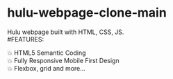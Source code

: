 # hulu-webpage-clone-main 


Hulu webpage built with HTML, CSS, JS. </br>
#FEATURES: 

:collision: HTML5 Semantic Coding </br>
:collision: Fully Responsive Mobile First Design  </br>
:collision: Flexbox, grid and more...
